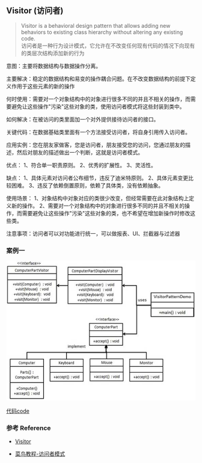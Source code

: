 ## Visitor (访问者)
> Visitor is a behavioral design pattern that allows adding new behaviors to existing class hierarchy without altering any existing code.
<br> 访问者是一种行为设计模式，它允许在不改变任何现有代码的情况下向现有的类层次结构添加新的行为

意图：主要将数据结构与数据操作分离。

主要解决：稳定的数据结构和易变的操作耦合问题。在不改变数据结构的前提下定义作用于这些元素的新的操作

何时使用：需要对一个对象结构中的对象进行很多不同的并且不相关的操作，而需要避免让这些操作"污染"这些对象的类，使用访问者模式将这些封装到类中。

如何解决：在被访问的类里面加一个对外提供接待访问者的接口。

关键代码：在数据基础类里面有一个方法接受访问者，将自身引用传入访问者。

应用实例：您在朋友家做客，您是访问者，朋友接受您的访问，您通过朋友的描述，然后对朋友的描述做出一个判断，这就是访问者模式。

优点： 1、符合单一职责原则。 2、优秀的扩展性。 3、灵活性。

缺点： 1、具体元素对访问者公布细节，违反了迪米特原则。 2、具体元素变更比较困难。 3、违反了依赖倒置原则，依赖了具体类，没有依赖抽象。

使用场景： 1、对象结构中对象对应的类很少改变，但经常需要在此对象结构上定义新的操作。 2、需要对一个对象结构中的对象进行很多不同的并且不相关的操作，而需要避免让这些操作"污染"这些对象的类，也不希望在增加新操作时修改这些类。

注意事项：访问者可以对功能进行统一，可以做报表、UI、拦截器与过滤器

### 案例一

![](visitor_pattern_uml_diagram.jpg)

[代码code](computer.py)

### 参考 Reference

* [ Visitor ](https://refactoring.guru/design-patterns/visitor)
 
* [菜鸟教程-访问者模式](https://www.runoob.com/design-pattern/visitor-pattern.html)


